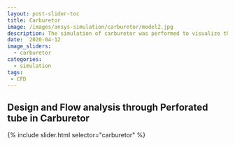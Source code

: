 ```yaml
---
layout: post-slider-toc
title: Carburetor
image: /images/ansys-simulation/carburetor/model2.jpg
description: The simulation of carburetor was performed to visualize the fluid flow in the perforated tube.
date:  2020-04-12
image_sliders:
  - carburetor
categories:
  - simulation 
tags:
 - CFD
---
```


## Design and Flow analysis through Perforated tube in Carburetor


{% include slider.html selector="carburetor" %}

